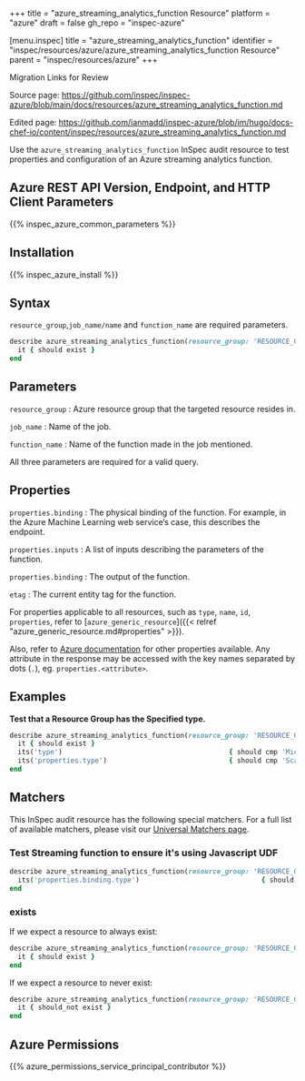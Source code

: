 +++
title = "azure_streaming_analytics_function Resource"
platform = "azure"
draft = false
gh_repo = "inspec-azure"

[menu.inspec]
title = "azure_streaming_analytics_function"
identifier = "inspec/resources/azure/azure_streaming_analytics_function Resource"
parent = "inspec/resources/azure"
+++

<div class="admonition-note">
<p class="admonition-note-title">Migration Links for Review</p>
<div class="admonition-note-text">
<p>Source page: <a href="https://github.com/inspec/inspec-azure/blob/main/docs/resources/azure_streaming_analytics_function.md">https://github.com/inspec/inspec-azure/blob/main/docs/resources/azure_streaming_analytics_function.md</a></p>
<p>Edited page: <a href="https://github.com/ianmadd/inspec-azure/blob/im/hugo/docs-chef-io/content/inspec/resources/azure_streaming_analytics_function.md">https://github.com/ianmadd/inspec-azure/blob/im/hugo/docs-chef-io/content/inspec/resources/azure_streaming_analytics_function.md</a></p>
</div>
</div>


Use the `azure_streaming_analytics_function` InSpec audit resource to test properties and configuration of an Azure streaming analytics function.

## Azure REST API Version, Endpoint, and HTTP Client Parameters

{{% inspec_azure_common_parameters %}}

## Installation

{{% inspec_azure_install %}}

## Syntax

`resource_group`,`job_name/name` and `function_name`  are required parameters.

```ruby
describe azure_streaming_analytics_function(resource_group: 'RESOURCE_GROUP', job_name: 'JOB_NAME', function_name: 'FUNCTION_NAME') do
  it { should exist }
end
```

## Parameters

`resource_group`
: Azure resource group that the targeted resource resides in.

`job_name`
: Name of the job.

`function_name`
: Name of the function made in the job mentioned.

All three parameters are required for a valid query.

## Properties

`properties.binding`
: The physical binding of the function. For example, in the Azure Machine Learning web service’s case, this describes the endpoint.

`properties.inputs`
: A list of inputs describing the parameters of the function.

`properties.binding`
: The output of the function.

`etag`
: The current entity tag for the function.



For properties applicable to all resources, such as `type`, `name`, `id`, `properties`, refer to [`azure_generic_resource`]({{< relref "azure_generic_resource.md#properties" >}}).

Also, refer to [Azure documentation](https://docs.microsoft.com/en-us/rest/api/streamanalytics/) for other properties available.
Any attribute in the response may be accessed with the key names separated by dots (`.`), eg. `properties.<attribute>`.

## Examples

**Test that a Resource Group has the Specified type.**

```ruby
describe azure_streaming_analytics_function(resource_group: 'RESOURCE_GROUP', job_name: 'JOB_NAME', function_name: 'FUNCTION_NAME') do
  it { should exist }
  its('type')                                         { should cmp 'Microsoft.StreamAnalytics/streamingjobs/functions' }
  its('properties.type')                              { should cmp 'Scalar' }
end
```

## Matchers

This InSpec audit resource has the following special matchers. For a full list of available matchers, please visit our [Universal Matchers page](https://www.inspec.io/docs/reference/matchers/).

### Test Streaming function to ensure it's using Javascript UDF

```ruby
describe azure_streaming_analytics_function(resource_group: 'RESOURCE_GROUP', job_name: 'JOB_NAME', function_name: 'FUNCTION_NAME') do
  its('properties.binding.type')                              { should cmp 'Microsoft.StreamAnalytics/JavascriptUdf' }
end
```

### exists

If we expect a resource to always exist:

```ruby
describe azure_streaming_analytics_function(resource_group: 'RESOURCE_GROUP', job_name: 'JOB_NAME', function_name: 'FUNCTION_NAME') do
  it { should exist }
end
```

If we expect a resource to never exist:

```ruby
describe azure_streaming_analytics_function(resource_group: 'RESOURCE_GROUP', job_name: 'JOB_NAME', function_name: 'FUNCTION_NAME') do
  it { should_not exist }
end
```

## Azure Permissions

{{% azure_permissions_service_principal_contributor %}}
